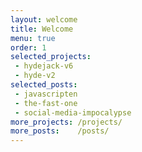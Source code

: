 ```yaml
---
layout: welcome
title: Welcome
menu: true
order: 1
selected_projects:
 - hydejack-v6
 - hyde-v2
selected_posts:
 - javascripten
 - the-fast-one
 - social-media-impocalypse
more_projects: /projects/
more_posts:    /posts/
---
```

